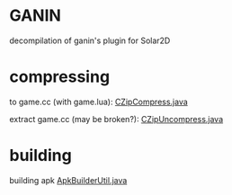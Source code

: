 # GANIN
decompilation of ganin's plugin for Solar2D

# compressing
to game.cc (with game.lua): [CZipCompress.java](plugin/ganin/CZipCompress.java)

extract game.cc (may be broken?): [CZipUncompress.java](plugin/ganin/CZipUncompress.java)

# building
building apk [ApkBuilderUtil.java](com/ganin/cbuilder/util/ApkBuilderUtil.java)
